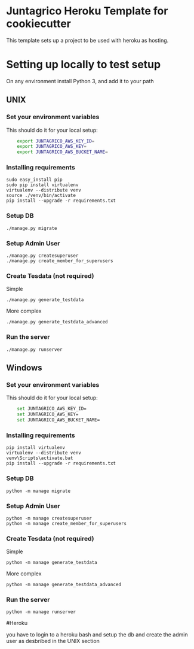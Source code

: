 Juntagrico Heroku Template for cookiecutter
===========

This template sets up a project to be used with heroku as hosting.

# Setting up locally to test setup

On any environment install Python 3, and add it to your path

## UNIX

### Set your environment variables

This should do it for your local setup:

``` bash
    export JUNTAGRICO_AWS_KEY_ID=
    export JUNTAGRICO_AWS_KEY=
    export JUNTAGRICO_AWS_BUCKET_NAME=
```

### Installing requirements

    sudo easy_install pip
    sudo pip install virtualenv
    virtualenv --distribute venv
    source ./venv/bin/activate
    pip install --upgrade -r requirements.txt

### Setup DB

    ./manage.py migrate
    
### Setup Admin User

    ./manage.py createsuperuser
    ./manage.py create_member_for_superusers
    
### Create Tesdata (not required)

Simple

    ./manage.py generate_testdata

More complex

    ./manage.py generate_testdata_advanced
    
### Run the server

    ./manage.py runserver

## Windows

### Set your environment variables

This should do it for your local setup:

``` bash
    set JUNTAGRICO_AWS_KEY_ID=
    set JUNTAGRICO_AWS_KEY=
    set JUNTAGRICO_AWS_BUCKET_NAME=
```

### Installing requirements

    pip install virtualenv
    virtualenv --distribute venv
    venv\Scripts\activate.bat
    pip install --upgrade -r requirements.txt

### Setup DB

    python -m manage migrate
    
### Setup Admin User

    python -m manage createsuperuser
    python -m manage create_member_for_superusers
    
### Create Tesdata (not required)

Simple

    python -m manage generate_testdata

More complex

    python -m manage generate_testdata_advanced
    
### Run the server

    python -m manage runserver
    
#Heroku

you have to login to a heroku bash and setup the db and create the admin user as desbribed in the UNIX section
    
    




